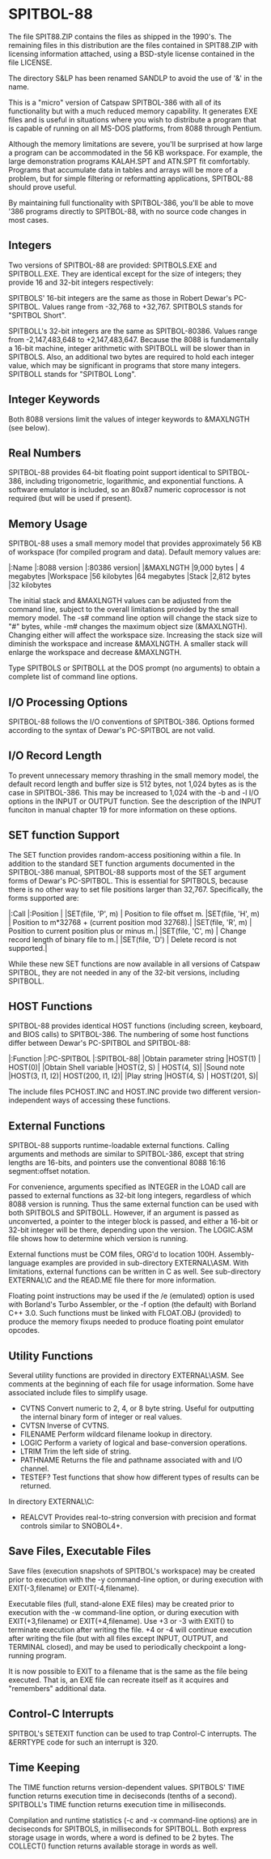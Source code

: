 # SPITBOL-88

The file SPIT88.ZIP contains the files as shipped in the 1990's.
The remaining files in this distribution are the files contained
in SPIT88.ZIP with licensing information attached, using
a BSD-style license contained in the file LICENSE.

The directory S&LP has been renamed SANDLP to avoid the
use of '&' in the name.

This is a "micro" version of Catspaw SPITBOL-386 with all of its 
functionality but with a much reduced memory capability. It 
generates EXE files and is useful in situations where you wish to 
distribute a program that is capable of running on all MS-DOS 
platforms, from 8088 through Pentium.

Although the memory limitations are severe, you'll be surprised 
at how large a program can be accommodated in the 56 KB 
workspace. For example, the large demonstration programs 
KALAH.SPT and ATN.SPT fit comfortably. Programs that accumulate 
data in tables and arrays will be more of a problem, but for 
simple filtering or reformatting applications, SPITBOL-88 should 
prove useful.

By maintaining full functionality with SPITBOL-386, you'll be 
able to move '386 programs directly to SPITBOL-88, with no source 
code changes in most cases.

## Integers

Two versions of SPITBOL-88 are provided: SPITBOLS.EXE and 
SPITBOLL.EXE. They are identical except for the size of integers; 
they provide 16 and 32-bit integers respectively:

SPITBOLS' 16-bit integers are the same as those in Robert 
Dewar's PC-SPITBOL. Values range from -32,768 to +32,767. 
SPITBOLS stands for "SPITBOL Short".

SPITBOLL's 32-bit integers are the same as SPITBOL-80386. 
Values range from -2,147,483,648 to +2,147,483,647. Because the 
8088 is fundamentally a 16-bit machine, integer arithmetic with 
SPITBOLL will be slower than in SPITBOLS. Also, an additional 
two bytes are required to hold each integer value, which may be 
significant in programs that store many integers. SPITBOLL 
stands for "SPITBOL Long".

## Integer Keywords

Both 8088 versions limit the values of integer keywords to 
&MAXLNGTH (see below).

## Real Numbers

SPITBOL-88 provides 64-bit floating point support identical to 
SPITBOL-386, including trigonometric, logarithmic, and 
exponential functions. A software emulator is included, so an 
80x87 numeric coprocessor is not required (but will be used if 
present).

## Memory Usage

SPITBOL-88 uses a small memory model that provides approximately 
56 KB of workspace (for compiled program and data). Default 
memory values are:

|:Name              |:8088 version |:80386 version|
|&MAXLNGTH          |9,000 bytes   | 4 megabytes
|Workspace          |56 kilobytes  |64 megabytes
|Stack              |2,812 bytes   |32 kilobytes

The initial stack and &MAXLNGTH values can be adjusted from the 
command line, subject to the overall limitations provided by the 
small memory model. The -s# command line option will change the 
stack size to "#" bytes, while -m# changes the maximum object 
size (&MAXLNGTH). Changing either will affect the workspace size. 
Increasing the stack size will diminish the workspace and 
increase &MAXLNGTH. A smaller stack will enlarge the workspace 
and decrease &MAXLNGTH.

Type SPITBOLS or SPITBOLL at the DOS prompt (no arguments) to 
obtain a complete list of command line options.

## I/O Processing Options

SPITBOL-88 follows the I/O conventions of SPITBOL-386. Options 
formed according to the syntax of Dewar's PC-SPITBOL are not 
valid.

## I/O Record Length

To prevent unnecessary memory thrashing in the small memory 
model, the default record length and buffer size is 512 bytes, 
not 1,024 bytes as is the case in SPITBOL-386. This may be 
increased to 1,024 with the -b and -l I/O options in the INPUT or 
OUTPUT function. See the description of the INPUT funciton in 
manual chapter 19 for more information on these options.

## SET function Support

The SET function provides random-access positioning within a 
file. In addition to the standard SET function arguments 
documented in the SPITBOL-386 manual, SPITBOL-88 supports most of 
the SET argument forms of Dewar's PC-SPITBOL. This is essential 
for SPITBOLS, because there is no other way to set file positions 
larger than 32,767. Specifically, the forms supported are:

|:Call                     |:Position |
|SET(file, 'P', m)         | Position to file offset m.
|SET(file, 'H', m)         | Position to m*32768 + (current position mod 32768).|
|SET(file, 'R', m)         | Position to current position plus or minus m.| 
|SET(file, 'C', m)         | Change record length of binary file to m.|
|SET(file, 'D')            | Delete record is not supported.|

While these new SET functions are now available in all versions 
of Catspaw SPITBOL, they are not needed in any of the 32-bit 
versions, including SPITBOLL.

## HOST Functions

SPITBOL-88 provides identical HOST functions (including screen, 
keyboard, and BIOS calls) to SPITBOL-386. The numbering of some 
host functions differ between Dewar's PC-SPITBOL and SPITBOL-88:

|:Function                      |:PC-SPITBOL    |:SPITBOL-88|
|Obtain parameter string        |HOST(1)        | HOST(0)|
|Obtain Shell variable          |HOST(2, S)     | HOST(4, S)|
|Sound note                     |HOST(3, I1, I2)| HOST(200, I1, I2)|
|Play string                    |HOST(4, S)     | HOST(201, S)|

The include files PCHOST.INC and HOST.INC provide two different 
version-independent ways of accessing these functions.

## External Functions

SPITBOL-88 supports runtime-loadable external functions. Calling 
arguments and methods are similar to SPITBOL-386, except that 
string lengths are 16-bits, and pointers use the conventional 
8088 16:16 segment:offset notation.

For convenience, arguments specified as INTEGER in the LOAD call 
are passed to external functions as 32-bit long integers, 
regardless of which 8088 version is running. Thus the same 
external function can be used with both SPITBOLS and SPITBOLL. 
However, if an argument is passed as unconverted, a pointer to 
the integer block is passed, and either a 16-bit or 32-bit 
integer will be there, depending upon the version. The LOGIC.ASM 
file shows how to determine which version is running.

External functions must be COM files, ORG'd to location 100H. 
Assembly-language examples are provided in sub-directory 
EXTERNAL\ASM. With limitations, external functions can be written 
in C as well. See sub-directory EXTERNAL\C and the READ.ME file 
there for more information.

Floating point instructions may be used if the /e (emulated) 
option is used with Borland's Turbo Assembler, or the -f option 
(the default) with Borland C++ 3.0. Such functions must be linked 
with FLOAT.OBJ (provided) to produce the memory fixups needed to 
produce floating point emulator opcodes.


## Utility Functions

Several utility functions are provided in directory EXTERNAL\ASM. 
See comments at the beginning of each file for usage information. 
Some have associated include files to simplify usage.

* CVTNS    Convert numeric to 2, 4, or 8 byte string. Useful 
for outputting the internal binary form of integer or real values.
*    CVTSN    Inverse of CVTNS.
*    FILENAME Perform wildcard filename lookup in directory.
*    LOGIC    Perform a variety of logical and base-conversion operations.
*    LTRIM    Trim the left side of string.
*    PATHNAME Returns the file and pathname associated with and I/O channel.
*    TESTEF?  Test functions that show how different types of results can be returned.

In directory EXTERNAL\C:

*    REALCVT  Provides real-to-string conversion with precision and format controls similar to SNOBOL4+.

## Save Files, Executable Files

Save files (execution snapshots of SPITBOL's workspace) may be 
created prior to execution with the -y command-line option, or 
during execution with EXIT(-3,filename) or EXIT(-4,filename).

Executable files (full, stand-alone EXE files) may be created 
prior to execution with the -w command-line option, or during 
execution with EXIT(+3,filename) or EXIT(+4,filename).
Use +3 or -3 with EXIT() to terminate execution after writing the 
file. +4 or -4 will continue execution after writing the file 
(but with all files except INPUT, OUTPUT, and TERMINAL closed), 
and may be used to periodically checkpoint a long-running 
program.

It is now possible to EXIT to a filename that is the same as the 
file being executed. That is, an EXE file can recreate itself as 
it acquires and "remembers" additional data.

## Control-C Interrupts

SPITBOL's SETEXIT function can be used to trap Control-C 
interrupts. The &ERRTYPE code for such an interrupt is 320.

## Time Keeping

The TIME function returns version-dependent values. SPITBOLS' 
TIME function returns execution time in deciseconds (tenths of a 
second). SPITBOLL's TIME function returns execution time in 
milliseconds.

Compilation and runtime statistics (-c and -x command-line 
options) are in deciseconds for SPITBOLS, in milliseconds for 
SPITBOLL. Both express storage usage in words, where a word is 
defined to be 2 bytes. The COLLECT() function returns available 
storage in words as well.

